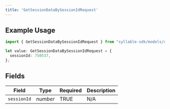 ```yaml
---
title: 'GetSessionDataBySessionIdRequest'
---
```


## Example Usage

```typescript
import { GetSessionDataBySessionIdRequest } from "syllable-sdk/models/operations";

let value: GetSessionDataBySessionIdRequest = {
  sessionId: 750537,
};
```

## Fields

| Field              | Type               | Required           | Description        |
| ------------------ | ------------------ | ------------------ | ------------------ |
| `sessionId`        | *number*           | TRUE | N/A                |